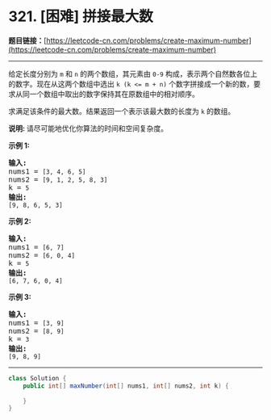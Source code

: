 # 321. [困难] 拼接最大数

**题目链接：**[https://leetcode-cn.com/problems/create-maximum-number](https://leetcode-cn.com/problems/create-maximum-number)

---

<div class="content__1Y2H">
 <div class="notranslate">
  <p>给定长度分别为&nbsp;<code>m</code>&nbsp;和&nbsp;<code>n</code>&nbsp;的两个数组，其元素由&nbsp;<code>0-9</code>&nbsp;构成，表示两个自然数各位上的数字。现在从这两个数组中选出 <code>k (k &lt;= m + n)</code>&nbsp;个数字拼接成一个新的数，要求从同一个数组中取出的数字保持其在原数组中的相对顺序。</p> 
  <p>求满足该条件的最大数。结果返回一个表示该最大数的长度为&nbsp;<code>k</code>&nbsp;的数组。</p> 
  <p><strong>说明: </strong>请尽可能地优化你算法的时间和空间复杂度。</p> 
  <p><strong>示例&nbsp;1:</strong></p> 
  <pre class="language-text"><strong>输入:</strong>
nums1 = <code>[3, 4, 6, 5]</code>
nums2 = <code>[9, 1, 2, 5, 8, 3]</code>
k = <code>5</code>
<strong>输出:</strong>
<code>[9, 8, 6, 5, 3]</code></pre> 
  <p><strong>示例 2:</strong></p> 
  <pre class="language-text"><strong>输入:</strong>
nums1 = <code>[6, 7]</code>
nums2 = <code>[6, 0, 4]</code>
k = <code>5</code>
<strong>输出:</strong>
<code>[6, 7, 6, 0, 4]</code></pre> 
  <p><strong>示例 3:</strong></p> 
  <pre class="language-text"><strong>输入:</strong>
nums1 = <code>[3, 9]</code>
nums2 = <code>[8, 9]</code>
k = <code>3</code>
<strong>输出:</strong>
<code>[9, 8, 9]</code></pre> 
 </div>
</div>

---

```java
class Solution {
    public int[] maxNumber(int[] nums1, int[] nums2, int k) {
        
    }
}
```